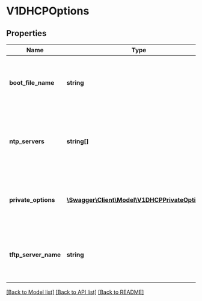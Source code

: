# V1DHCPOptions

## Properties
Name | Type | Description | Notes
------------ | ------------- | ------------- | -------------
**boot_file_name** | **string** | If specified will pass option 67 to interface&#39;s DHCP server | [optional] 
**ntp_servers** | **string[]** | If specified will pass the configured NTP server to the VM via DHCP option 042. | [optional] 
**private_options** | [**\Swagger\Client\Model\V1DHCPPrivateOptions[]**](V1DHCPPrivateOptions.md) | If specified will pass extra DHCP options for private use, range: 224-254 | [optional] 
**tftp_server_name** | **string** | If specified will pass option 66 to interface&#39;s DHCP server | [optional] 

[[Back to Model list]](../README.md#documentation-for-models) [[Back to API list]](../README.md#documentation-for-api-endpoints) [[Back to README]](../README.md)



